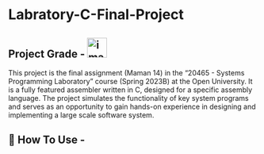 # Labratory-C-Final-Project

## Project Grade - <img width="40" height="40"  alt="image" src="https://github.com/user-attachments/assets/bf1149f5-4245-42a6-a611-20d17552bca3" />

This project is the final assignment (Maman 14) in the “20465 - Systems Programming Laboratory” course (Spring 2023B) at the Open University. It is a fully featured assembler written in C, designed for a specific assembly language. The project simulates the functionality of key system programs and serves as an opportunity to gain hands-on experience in designing and implementing a large scale software system.


## 🔨 How To Use - 

